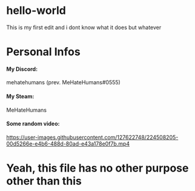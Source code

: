 # hello-world
  This is my first edit and i dont know what it does but whatever
# Personal Infos
#### My Discord:
 mehatehumans (prev. MeHateHumans#0555)
#### My Steam:
  MeHateHumans

#### Some random video:
https://user-images.githubusercontent.com/127622748/224508205-00d5266e-e4b6-488d-80ad-e43a178e0f7b.mp4
 
# Yeah, this file has no other purpose other than this
